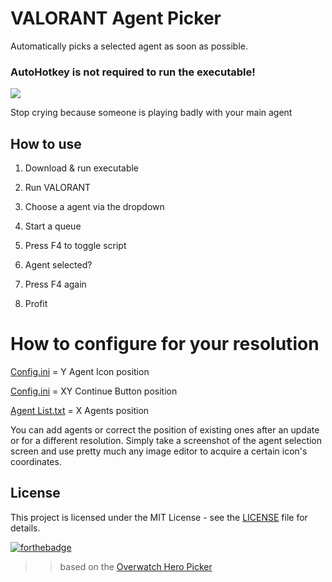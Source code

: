 # VALORANT Agent Picker
Automatically picks a selected agent as soon as possible.

### AutoHotkey is not required to run the executable!

![](https://i.imgur.com/xIjMcf9.png)

Stop crying because someone is playing badly with your main agent

## How to use
1. Download & run executable
2. Run VALORANT
3. Choose a agent via the dropdown

4. Start a queue
5. Press F4 to toggle script
6. Agent selected?
7. Press F4 again
7. Profit

# How to configure for your resolution
[Config.ini](Config.ini) = Y Agent Icon position

[Config.ini](Config.ini) = XY Continue Button position

[Agent List.txt](Agent%20List.txt) = X Agents position

You can add agents or correct the position of existing ones after an update or for a different resolution.
Simply take a screenshot of the agent selection screen and use pretty much any image editor to acquire a certain icon's coordinates.



## License
This project is licensed under the MIT License - see the [LICENSE](LICENSE) file for details.

[![forthebadge](https://forthebadge.com/images/badges/built-with-love.svg)](https://forthebadge.com)


> > based on the [Overwatch Hero Picker](https://github.com/Robert-K/overwatch-hero-picker/)
